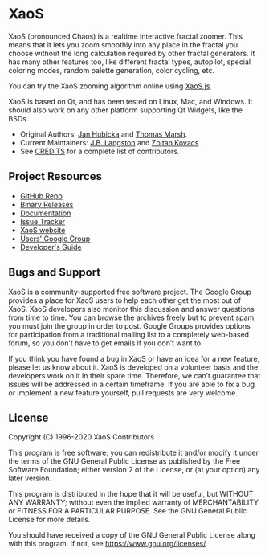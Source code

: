 XaoS
====

XaoS (pronounced Chaos) is a realtime interactive fractal zoomer. This 
means that it lets you zoom smoothly into any place in the fractal you
choose without the long calculation required by other fractal generators.
It has many other features too, like different fractal types, autopilot,
special coloring modes, random palette generation, color cycling, etc.

You can try the XaoS zooming algorithm online using 
[XaoS.js](http://xaos-project.github.io/XaoSjs/).

XaoS is based on Qt, and has been tested on Linux, Mac, and Windows.  It 
should also work on any other platform supporting Qt Widgets, like the BSDs.

- Original Authors: [Jan Hubicka](http://www.ucw.cz/~hubicka/) and [Thomas Marsh](https://www.linkedin.com/in/thomasmarsh).
- Current Maintainers: [J.B. Langston](https://www.linkedin.com/in/jblangston/) and [Zoltan Kovacs](https://sites.google.com/site/kovzol/)
- See [CREDITS](CREDITS.md) for a complete list of contributors.

Project Resources
-----------------

- [GitHub Repo](https://github.com/xaos-project/XaoS)
- [Binary Releases](https://github.com/xaos-project/XaoS/releases)
- [Documentation](https://github.com/xaos-project/XaoS/wiki)
- [Issue Tracker](https://github.com/xaos-project/XaoS/issues)
- [XaoS website](http://xaos.sourceforge.net/)
- [Users' Google Group](http://groups.google.com/group/xaos-users)
- [Developer's Guide](https://github.com/xaos-project/XaoS/wiki/Developer's-Guide)

Bugs and Support
----------------

XaoS is a community-supported free software project. The Google Group provides
a place for XaoS users to help each other get the most out of XaoS. XaoS 
developers also monitor this discussion and answer questions from time to time.
You can browse the archives freely but to prevent spam, you must join the group 
in order to post. Google Groups provides options for participation from a 
traditional mailing list to a completely web-based forum, so you don’t have to 
get emails if you don’t want to.

If you think you have found a bug in XaoS or have an idea for a new feature, 
please let us know about it.  XaoS is developed on a volunteer basis and the
developers work on it in their spare time.  Therefore, we can’t guarantee that
issues will be addressed in a certain timeframe. If you are able to fix a bug
or implement a new feature yourself, pull requests are very welcome.

License
-------

Copyright (C) 1996-2020 XaoS Contributors

This program is free software; you can redistribute it and/or modify
it under the terms of the GNU General Public License as published by
the Free Software Foundation; either version 2 of the License, or
(at your option) any later version.

This program is distributed in the hope that it will be useful,
but WITHOUT ANY WARRANTY; without even the implied warranty of
MERCHANTABILITY or FITNESS FOR A PARTICULAR PURPOSE.  See the
GNU General Public License for more details.

You should have received a copy of the GNU General Public License
along with this program.  If not, see <https://www.gnu.org/licenses/>.
